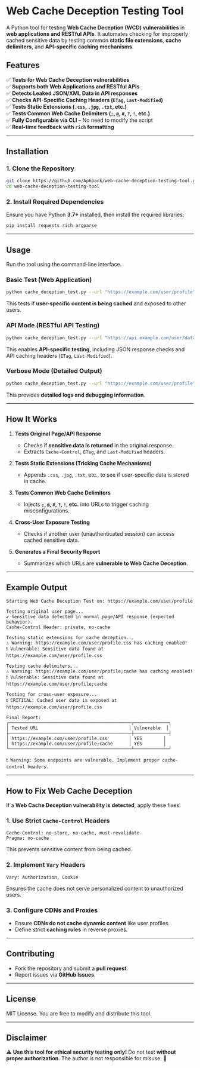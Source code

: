 # **Web Cache Deception Testing Tool**
A Python tool for testing **Web Cache Deception (WCD) vulnerabilities** in **web applications and RESTful APIs**. It automates checking for improperly cached sensitive data by testing common **static file extensions**, **cache delimiters**, and **API-specific caching mechanisms**.

## **Features**
✅ **Tests for Web Cache Deception vulnerabilities**  
✅ **Supports both Web Applications and RESTful APIs**  
✅ **Detects Leaked JSON/XML Data in API responses**  
✅ **Checks API-Specific Caching Headers (`ETag`, `Last-Modified`)**  
✅ **Tests Static Extensions (`.css`, `.jpg`, `.txt`, etc.)**  
✅ **Tests Common Web Cache Delimiters (`;`, `@`, `#`, `?`, `!`, etc.)**  
✅ **Fully Configurable via CLI** – No need to modify the script  
✅ **Real-time feedback with `rich` formatting**

---

## **Installation**
### **1. Clone the Repository**
```sh
git clone https://github.com/Ap6pack/web-cache-deception-testing-tool.git
cd web-cache-deception-testing-tool
```

### **2. Install Required Dependencies**
Ensure you have Python **3.7+** installed, then install the required libraries:
```sh
pip install requests rich argparse
```

---

## **Usage**
Run the tool using the command-line interface.

### **Basic Test (Web Application)**
```sh
python cache_deception_test.py --url "https://example.com/user/profile" --cookie "session=YOUR_SESSION_COOKIE"
```
This tests if **user-specific content is being cached** and exposed to other users.

### **API Mode (RESTful API Testing)**
```sh
python cache_deception_test.py --url "https://api.example.com/user/data" --cookie "session=YOUR_SESSION_COOKIE" --api
```
This enables **API-specific testing**, including JSON response checks and API caching headers (`ETag`, `Last-Modified`).

### **Verbose Mode (Detailed Output)**
```sh
python cache_deception_test.py --url "https://example.com/user/profile" --cookie "session=YOUR_SESSION_COOKIE" --verbose
```
This provides **detailed logs and debugging information**.

---

## **How It Works**
1. **Tests Original Page/API Response**  
   - Checks if **sensitive data is returned** in the original response.  
   - Extracts `Cache-Control`, `ETag`, and `Last-Modified` headers.

2. **Tests Static Extensions (Tricking Cache Mechanisms)**  
   - Appends `.css`, `.jpg`, `.txt`, etc., to see if user-specific data is stored in cache.

3. **Tests Common Web Cache Delimiters**  
   - Injects **`;`, `@`, `#`, `?`, `!`, etc.** into URLs to trigger caching misconfigurations.

4. **Cross-User Exposure Testing**  
   - Checks if another user (unauthenticated session) can access cached sensitive data.

5. **Generates a Final Security Report**  
   - Summarizes which URLs are **vulnerable to Web Cache Deception**.

---

## **Example Output**
```
Starting Web Cache Deception Test on: https://example.com/user/profile

Testing original user page...
✔ Sensitive data detected in normal page/API response (expected behavior).
Cache-Control Header: private, no-cache

Testing static extensions for cache deception...
⚠ Warning: https://example.com/user/profile.css has caching enabled!
❗ Vulnerable: Sensitive data found at https://example.com/user/profile.css

Testing cache delimiters...
⚠ Warning: https://example.com/user/profile;cache has caching enabled!
❗ Vulnerable: Sensitive data found at https://example.com/user/profile;cache

Testing for cross-user exposure...
❗ CRITICAL: Cached user data is exposed at https://example.com/user/profile.css

Final Report:
┌──────────────────────────────────────────────┬─────────────┐
│ Tested URL                                  │ Vulnerable  │
├──────────────────────────────────────────────┼─────────────┤
│ https://example.com/user/profile.css        │ YES        │
│ https://example.com/user/profile;cache      │ YES        │
└──────────────────────────────────────────────┴─────────────┘

❗ Warning: Some endpoints are vulnerable. Implement proper cache-control headers.
```

---

## **How to Fix Web Cache Deception**
If a **Web Cache Deception vulnerability is detected**, apply these fixes:

### **1. Use Strict `Cache-Control` Headers**
```http
Cache-Control: no-store, no-cache, must-revalidate
Pragma: no-cache
```
This prevents sensitive content from being cached.

### **2. Implement `Vary` Headers**
```http
Vary: Authorization, Cookie
```
Ensures the cache does not serve personalized content to unauthorized users.

### **3. Configure CDNs and Proxies**
- Ensure **CDNs do not cache dynamic content** like user profiles.
- Define strict **caching rules** in reverse proxies.

---

## **Contributing**
- Fork the repository and submit a **pull request**.
- Report issues via **GitHub Issues**.

---

## **License**
MIT License. You are free to modify and distribute this tool.

---

## **Disclaimer**
⚠️ **Use this tool for ethical security testing only!** Do not test **without proper authorization**. The author is not responsible for misuse. 🚨
